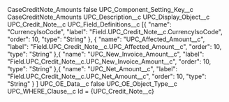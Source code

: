 <?xml version="1.0" encoding="UTF-8"?>
<CustomMetadata xmlns="http://soap.sforce.com/2006/04/metadata" xmlns:xsi="http://www.w3.org/2001/XMLSchema-instance" xmlns:xsd="http://www.w3.org/2001/XMLSchema">
    <label>CaseCreditNote_Amounts</label>
    <protected>false</protected>
    <values>
        <field>UPC_Component_Setting_Key__c</field>
        <value xsi:type="xsd:string">CaseCreditNote_Amounts</value>
    </values>
    <values>
        <field>UPC_Description__c</field>
        <value xsi:nil="true"/>
    </values>
    <values>
        <field>UPC_Display_Object__c</field>
        <value xsi:type="xsd:string">UPC_Credit_Note__c</value>
    </values>
    <values>
        <field>UPC_Field_Definitions__c</field>
        <value xsi:type="xsd:string">[{ 
&quot;name&quot;: &quot;CurrencyIsoCode&quot;,
&quot;label&quot;: &quot;Field.UPC_Credit_Note__c.CurrencyIsoCode&quot;, 
&quot;order&quot;: 10, 
&quot;type&quot;: &quot;String&quot; 
}, { 
&quot;name&quot;: &quot;UPC_Affected_Amount__c&quot;,
&quot;label&quot;: &quot;Field.UPC_Credit_Note__c.UPC_Affected_Amount__c&quot;, 
&quot;order&quot;: 10, 
&quot;type&quot;: &quot;String&quot; 
},{ 
&quot;name&quot;: &quot;UPC_New_Invoice_Amount__c&quot;,
&quot;label&quot;: &quot;Field.UPC_Credit_Note__c.UPC_New_Invoice_Amount__c&quot;, 
&quot;order&quot;: 10, 
&quot;type&quot;: &quot;String&quot; 
},{ 
&quot;name&quot;: &quot;UPC_Net_Amount__c&quot;,
&quot;label&quot;: &quot;Field.UPC_Credit_Note__c.UPC_Net_Amount__c&quot;, 
&quot;order&quot;: 10, 
&quot;type&quot;: &quot;String&quot; 
}
]</value>
    </values>
    <values>
        <field>UPC_OE_Data__c</field>
        <value xsi:type="xsd:boolean">false</value>
    </values>
    <values>
        <field>UPC_OE_Object_Type__c</field>
        <value xsi:nil="true"/>
    </values>
    <values>
        <field>UPC_WHERE_Clause__c</field>
        <value xsi:type="xsd:string">Id = {UPC_Credit_Note__c}</value>
    </values>
</CustomMetadata>
